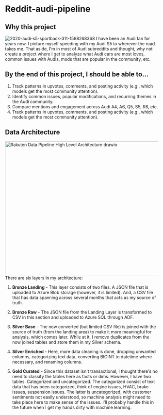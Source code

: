 # Reddit-audi-pipeline

## Why this project
![2020-audi-s5-sportback-311-1588268368](https://github.com/user-attachments/assets/c69ded4b-4009-469b-86ec-56050a4e29da)
I have been an Audi fan for years now. I picture myself speeding with my Audi S5 to wherever the road takes me. 
That aside, I'm in most of Audi subreddits and thought, why not create a project where I get to analyze
what Audi cars are most loves, common issues with Audis, mods that are popular in the community, etc.

## By the end of this project, I should be able to...
1. Track patterns in upvotes, comments, and posting activity (e.g., which models get the most community attention).
2. Identify common issues, popular modifications, and recurring themes in the Audi community.
3. Compare mentions and engagement across Audi A4, A6, Q5, S5, R8, etc.
4. Track patterns in upvotes, comments, and posting activity (e.g., which models get the most community attention).

## Data Architecture
<img width="1231" height="441" alt="Rakuten Data Pipeline High Level Architecture drawio" src="https://github.com/user-attachments/assets/da1e1920-04e1-4f19-9e0c-ccd38e7508a2" />
There are six layers in my architecture:

1. **Bronze Landing** - This layer consists of two files. A JSON file that is uploaded to Azure Blob storage (however, it is limited). And, a CSV file that has data spanning across several months that acts as my source of truth.
 
3. **Bronze Raw** - The JSON file from the Landing Layer is transformed to CSV in this section and uploaded to Azure SQL through ADF.

5. **Silver Base** - The now converted (but limited CSV file) is joined with the source of truth (from the landing area) to make it more meaningful for analysis, which comes later. While at it, I remove duplicates from the now joined tables and store them in my Silver schema.

7. **Silver Enriched** - Here, more data cleaning is done, dropping unwanted columns, categorizing text data, converting BIGINT to datetime where necessary, and renaming columns.

9. **Gold Curated** - Since this dataset isn't transactional, I thought there's no need to classify the tables here as facts or dims. However, I have two tables. Categorized and uncategorized. The categorized consist of text data that has been categorized, think of engine issues, HVAC, brake issues, suspension issues. The latter is uncategorized, with customer sentiments not easily understood, so machine analysis might need to take place here to make sense of the issues. I'll probably handle this in the future when I get my hands dirty with machine learning.
